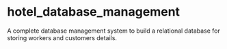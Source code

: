 # hotel_database_management

A complete database management system to build a relational database for storing workers and customers details.
